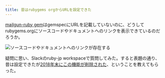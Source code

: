 ```yaml
---
title: 昔はrubygems orgからURLを設定できた
---
```

[mailgun-ruby gem](https://rubygems.org/gems/mailgun-ruby)はgemspecにURLを記載していないのに、どうしてrubygems.orgにソースコードやドキュメントへのリンクを表示できているのだろうか。

![](https://lh5.googleusercontent.com/5Hw05vvLS4G3oKhfJVJJ54Kz2HB9l7bMPTBchgkmt52mcqSep4sk8TVcjb52fl-2ZE-8jKBDQIt_C4_cNWe7UPBb3g6nGC8TPdD_STZEiSIrKfx2NgPhTKVW0LlJo76rQAc_tKS6onebBxTmewe87nTEmjJ6m1tBaIlUYyS91Lv0F_go7c38lSSg_I_m "ソースコードやドキュメントへのリンクが存在する")

疑問に思い、Slackのruby-jp workspaceで質問してみた。すると表題の通り、昔は設定できたが[2018年末にこの機能が削除された](https://github.com/rubygems/rubygems.org/pull/1815)、ということを教えてもらった。
